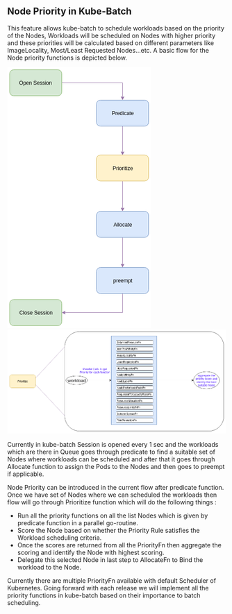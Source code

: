 ## Node Priority in Kube-Batch

This feature allows kube-batch to schedule workloads based on the priority of the Nodes, Workloads will be scheduled on Nodes with higher priority and these priorities will be calculated based on different parameters like ImageLocality, Most/Least Requested Nodes...etc. 
A basic flow for the Node priority functions is depicted below.

![Node Priority Flow](../images/Node_Priority.png) 
![Priority Flow](../images/Priority_Flow.png)

Currently in kube-batch Session is opened every 1 sec and the workloads which are there in Queue goes through predicate to find a suitable set of Nodes where workloads can be scheduled and after that it goes through Allocate function to assign the Pods to the Nodes and then goes to preempt if applicable.

Node Priority can be introduced in the current flow after predicate function. Once we have set of Nodes where we can scheduled the workloads then flow will go through Prioritize function which will do the following things :
 - Run all the priority functions on all the list Nodes which is given by predicate function in a parallel go-routine.
 - Score the Node based on whether the Priority Rule satisfies the Workload scheduling criteria.
 - Once the scores are returned from all the PriorityFn then aggregate the scoring and identify the Node with highest scoring.
 - Delegate this selected Node in last step to AllocateFn to Bind the workload to the Node.
 
Currently there are multiple PriorityFn available with default Scheduler of Kubernetes. Going forward with each release we will implement all the priority functions in kube-batch based on their importance to batch scheduling.
 